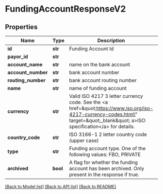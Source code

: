 # FundingAccountResponseV2

## Properties
Name | Type | Description | Notes
------------ | ------------- | ------------- | -------------
**id** | **str** | Funding Account Id | [optional] 
**payor_id** | **str** |  | [optional] 
**account_name** | **str** | name on the bank account | [optional] 
**account_number** | **str** | bank account number | [optional] 
**routing_number** | **str** | bank account routing number | [optional] 
**name** | **str** | name of funding account | [optional] 
**currency** | **str** | Valid ISO 4217 3 letter currency code. See the &lt;a href&#x3D;\&quot;https://www.iso.org/iso-4217-currency-codes.html\&quot; target&#x3D;\&quot;_blank\&quot; a&gt;ISO specification&lt;/a&gt; for details. | [optional] 
**country_code** | **str** | ISO 3166-1 2 letter country code (upper case) | [optional] 
**type** | **str** | Funding account type. One of the following values: FBO, PRIVATE | [optional] 
**archived** | **bool** | A flag for whether the funding account has been archived.  Only present in the response if true. | [optional] 

[[Back to Model list]](../README.md#documentation-for-models) [[Back to API list]](../README.md#documentation-for-api-endpoints) [[Back to README]](../README.md)


